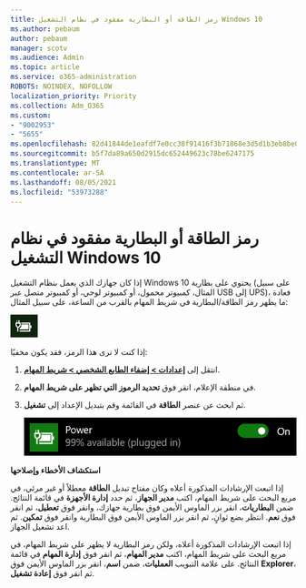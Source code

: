 ```yaml
---
title: رمز الطاقة أو البطارية مفقود في نظام التشغيل Windows 10
ms.author: pebaum
author: pebaum
manager: scotv
ms.audience: Admin
ms.topic: article
ms.service: o365-administration
ROBOTS: NOINDEX, NOFOLLOW
localization_priority: Priority
ms.collection: Adm_O365
ms.custom:
- "9002953"
- "5655"
ms.openlocfilehash: 82d41844de1eafdf7e0cc38f91416f3b71868e3d5d1b3eb8be0f10abd701ddc8
ms.sourcegitcommit: b5f7da89a650d2915dc652449623c78be6247175
ms.translationtype: MT
ms.contentlocale: ar-SA
ms.lasthandoff: 08/05/2021
ms.locfileid: "53973288"
---
```

# <a name="power-or-battery-icon-missing-in-windows-10"></a>رمز الطاقة أو البطارية مفقود في نظام التشغيل Windows 10

إذا كان جهازك الذي يعمل بنظام التشغيل Windows 10 يحتوي على بطارية (على سبيل المثال، كمبيوتر محمول، أو كمبيوتر لوحي، أو كمبيوتر متصل عبر USB إلى UPS)، فعادة ما يظهر رمز الطاقة/البطارية في شريط المهام بالقرب من الساعة، على سبيل المثال:

![أيقونة البطارية](media/battery-icon.png)

إذا كنت لا ترى هذا الرمز، فقد يكون مخفيًا:

1. انتقل إلى **[إعدادات > إضفاء الطابع الشخصي > شريط المهام](ms-settings:taskbar?activationSource=GetHelp)**.

2. في منطقة الإعلام، انقر فوق **تحديد الرموز التي تظهر على شريط المهام**.

3. ثم ابحث عن عنصر **الطاقة** في القائمة وقم بتبديل الإعداد إلى **تشغيل**.

    ![إظهار أيقونه الطاقة في شريط المهام](media/power-icon-on.png)

**استكشاف الأخطاء وإصلاحها**

إذا اتبعت الإرشادات المذكورة أعلاه وكان مفتاح تبديل **الطاقة** معطلاً أو غير مرئي، في مربع البحث على شريط المهام، اكتب **مدير الجهاز**، ثم حدد **إدارة الأجهزة** في قائمة النتائج. ضمن **البطاريات**، انقر بزر الماوس الأيمن فوق بطارية جهازك، وانقر فوق **تعطيل**، ثم انقر فوق **نعم**. انتظر بضع ثوانٍ، ثم انقر بزر الماوس الأيمن فوق البطارية وانقر فوق **تمكين**. ثم اعد تشغيل الجهاز.

إذا اتبعت الإرشادات المذكورة أعلاه، ولكن رمز البطارية لا يظهر على شريط المهام، في مربع البحث على شريط المهام، اكتب **مدير المهام**، ثم انقر فوق **إدارة المهام** في قائمة النتائج. على علامة التبويب **العمليات**، ضمن **اسم**، انقر بزر الماوس الأيمن فوق **Explorer**، ثم انقر فوق **إعادة تشغيل**.
